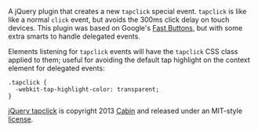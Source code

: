 A jQuery plugin that creates a new `tapclick` special event. `tapclick` is
like like a normal `click` event, but avoids the 300ms click delay on touch
devices. This plugin was based on Google's [Fast Buttons][], but with some
extra smarts to handle delegated events.

Elements listening for `tapclick` events will have the `tapclick` CSS class
applied to them; useful for avoiding the default tap highlight on the context
element for delegated events:

    .tapclick {
      -webkit-tap-highlight-color: transparent;
    }

[jQuery tapclick][] is copyright 2013 [Cabin][] and released under an
MIT-style [license][].

[jQuery tapclick]: http://github.com/cabin/jquery-tapclick
[Cabin]: http://madebycabin.com/
[license]: http://github.com/cabin/jquery-tapclick/blob/master/LICENSE.md
[Fast Buttons]: https://developers.google.com/mobile/articles/fast_buttons
